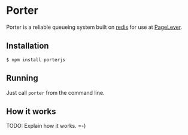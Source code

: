 # Porter

  Porter is a reliable queueing system built on [redis](http://redis.io) for use at [PageLever](http://pagelever.com).

## Installation

    $ npm install porterjs

## Running

  Just call `porter` from the command line.

## How it works

  TODO: Explain how it works.  =-)